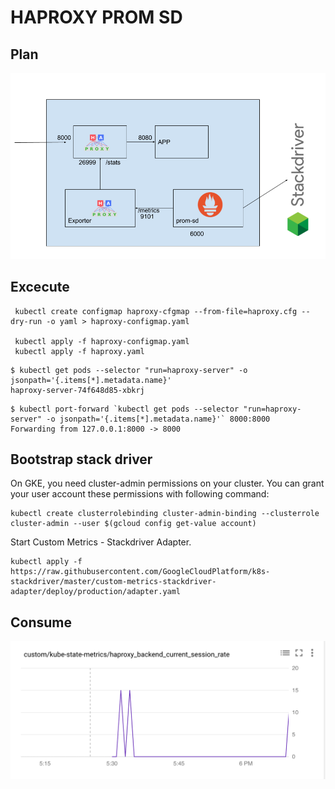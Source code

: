 # HAPROXY PROM SD

## Plan

![plan](haproxy-prom-sd.png)

## Excecute

```shell
 kubectl create configmap haproxy-cfgmap --from-file=haproxy.cfg --dry-run -o yaml > haproxy-configmap.yaml

 kubectl apply -f haproxy-configmap.yaml
 kubectl apply -f haproxy.yaml
 ```

 ```shell
$ kubectl get pods --selector "run=haproxy-server" -o jsonpath='{.items[*].metadata.name}'
haproxy-server-74f648d85-xbkrj
```

```shell
$ kubectl port-forward `kubectl get pods --selector "run=haproxy-server" -o jsonpath='{.items[*].metadata.name}'` 8000:8000
Forwarding from 127.0.0.1:8000 -> 8000
```

## Bootstrap stack driver

On GKE, you need cluster-admin permissions on your cluster. You can grant your user account these permissions with following command:

```shell
kubectl create clusterrolebinding cluster-admin-binding --clusterrole cluster-admin --user $(gcloud config get-value account)
```

Start Custom Metrics - Stackdriver Adapter.

```shell
kubectl apply -f https://raw.githubusercontent.com/GoogleCloudPlatform/k8s-stackdriver/master/custom-metrics-stackdriver-adapter/deploy/production/adapter.yaml
```

## Consume

![consume](stackdriver-graph.png)
